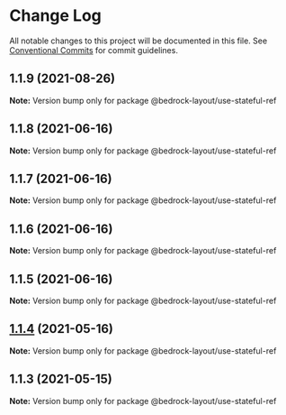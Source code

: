 # Change Log

All notable changes to this project will be documented in this file.
See [Conventional Commits](https://conventionalcommits.org) for commit guidelines.

## 1.1.9 (2021-08-26)

**Note:** Version bump only for package @bedrock-layout/use-stateful-ref





## 1.1.8 (2021-06-16)

**Note:** Version bump only for package @bedrock-layout/use-stateful-ref





## 1.1.7 (2021-06-16)

**Note:** Version bump only for package @bedrock-layout/use-stateful-ref





## 1.1.6 (2021-06-16)

**Note:** Version bump only for package @bedrock-layout/use-stateful-ref





## 1.1.5 (2021-06-16)

**Note:** Version bump only for package @bedrock-layout/use-stateful-ref





## [1.1.4](https://github.com/Bedrock-Layouts/Bedrock/compare/@bedrock-layout/use-stateful-ref@1.1.3...@bedrock-layout/use-stateful-ref@1.1.4) (2021-05-16)

**Note:** Version bump only for package @bedrock-layout/use-stateful-ref





## 1.1.3 (2021-05-15)

**Note:** Version bump only for package @bedrock-layout/use-stateful-ref
